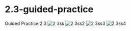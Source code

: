 # 2.3-guided-practice
Guided Practice 2.3
![2 3ss](https://github.com/user-attachments/assets/8bdb0798-9213-41fe-aa5f-7e12b93c5a13)
![2 3ss2](https://github.com/user-attachments/assets/9b930d85-65ee-4f8b-9223-0927017fa7e1)
![2 3ss3](https://github.com/user-attachments/assets/7b34fef1-778d-428a-b2c2-ec5f020a0e83)
![2 3ss4](https://github.com/user-attachments/assets/04956a5e-7162-48d8-96dd-5a97f356ff22)
